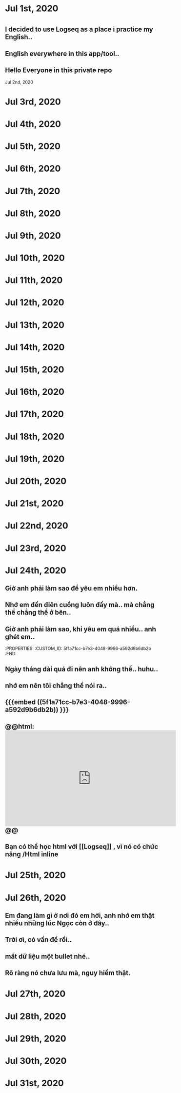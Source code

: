 # Jul 1st, 2020
#
## I decided to use Logseq as a place i practice my English..
## English everywhere in this app/tool..
## Hello Everyone in this private repo



 Jul 2nd, 2020
# Jul 3rd, 2020
# Jul 4th, 2020
# Jul 5th, 2020
# Jul 6th, 2020
# Jul 7th, 2020
# Jul 8th, 2020
# Jul 9th, 2020
# Jul 10th, 2020
# Jul 11th, 2020
# Jul 12th, 2020
# Jul 13th, 2020
# Jul 14th, 2020
# Jul 15th, 2020
# Jul 16th, 2020
# Jul 17th, 2020
# Jul 18th, 2020
# Jul 19th, 2020
# Jul 20th, 2020
# Jul 21st, 2020
# Jul 22nd, 2020
# Jul 23rd, 2020
# Jul 24th, 2020
##
##
## Giờ anh phải làm sao để yêu em nhiều hơn.
## Nhớ em đến điên cuồng luôn đấy mà.. mà chẳng thể chẳng thể ở bên..
## Giờ anh phải làm sao, khi yêu em quá nhiều.. anh ghét em..
   :PROPERTIES:
   :CUSTOM_ID: 5f1a71cc-b7e3-4048-9996-a592d9b6db2b
   :END:
## Ngày tháng dài quá đi nên anh không thể.. huhu..
## nhớ em nên tôi chẳng thể nói ra..
## {{{embed ((5f1a71cc-b7e3-4048-9996-a592d9b6db2b)) }}}
## @@html: <iframe width="560" height="315" src="https://www.youtube.com/embed/hMAAILpwY4w" frameborder="0" allow="accelerometer; autoplay; encrypted-media; gyroscope; picture-in-picture" allowfullscreen></iframe>@@
## Bạn có thể học html với [[Logseq]] , vì nó có chức năng /Html inline
## 
# Jul 25th, 2020
# Jul 26th, 2020
## Em đang làm gì ở nơi đó em hỡi, anh nhớ em thật nhiều những lúc Ngọc còn ở đây..
## Trời ơi, có vấn đề rồi..
## mất dữ liệu một bullet nhé..
## Rõ ràng nó chưa lưu mà, nguy hiểm thật.
# Jul 27th, 2020
# Jul 28th, 2020
# Jul 29th, 2020
# Jul 30th, 2020
# Jul 31st, 2020